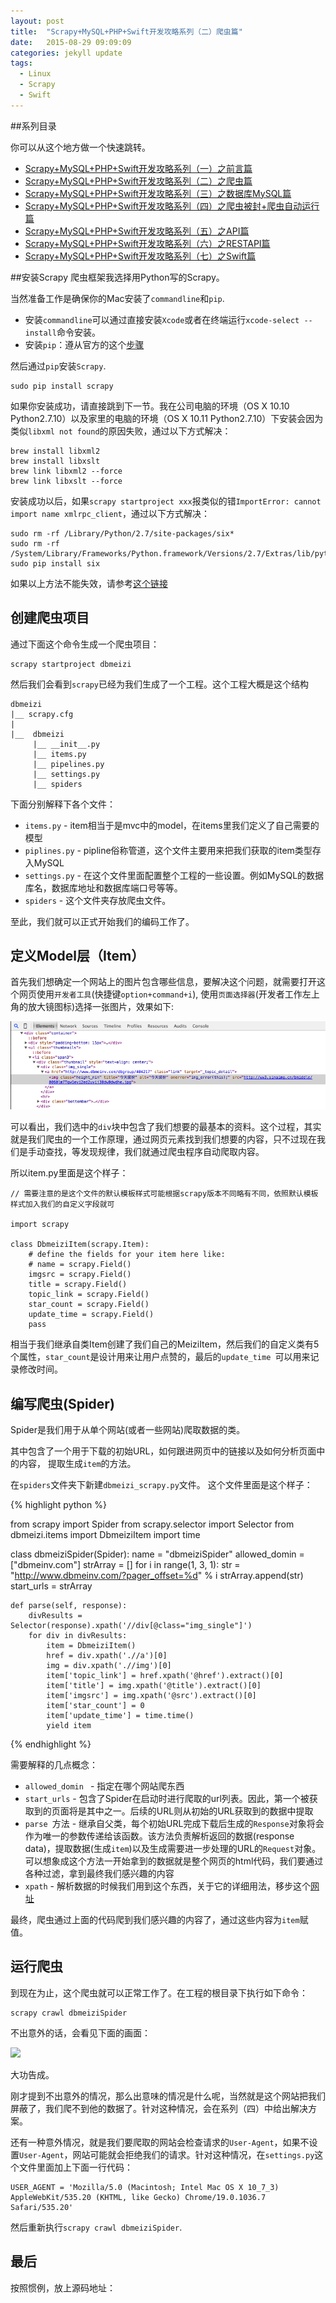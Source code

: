 ```yaml
---
layout: post
title:  "Scrapy+MySQL+PHP+Swift开发攻略系列（二）爬虫篇"
date:   2015-08-29 09:09:09
categories: jekyll update
tags:
  - Linux
  - Scrapy
  - Swift
---
```


##系列目录

你可以从这个地方做一个快速跳转。

- [Scrapy+MySQL+PHP+Swift开发攻略系列（一）之前言篇](http://blog.coderharry.com/2015/08/08/fullstack-of-Scrapy+MySQL+PHP+Swift.html)
- [Scrapy+MySQL+PHP+Swift开发攻略系列（二）之爬虫篇]()
- [Scrapy+MySQL+PHP+Swift开发攻略系列（三）之数据库MySQL篇]()
- [Scrapy+MySQL+PHP+Swift开发攻略系列（四）之爬虫被封+爬虫自动运行篇]()
- [Scrapy+MySQL+PHP+Swift开发攻略系列（五）之API篇]()
- [Scrapy+MySQL+PHP+Swift开发攻略系列（六）之RESTAPI篇]()
- [Scrapy+MySQL+PHP+Swift开发攻略系列（七）之Swift篇]()

##安装Scrapy
爬虫框架我选择用Python写的Scrapy。

当然准备工作是确保你的Mac安装了`commandline`和`pip`.

- 安装`commandline`可以通过直接安装`Xcode`或者在终端运行`xcode-select --install`命令安装。
- 安装`pip`：遵从官方的这个[步骤](https://pip.pypa.io/en/stable/installing.html#install-pip)

然后通过`pip`安装`Scrapy`.
	
	sudo pip install scrapy
	
如果你安装成功，请直接跳到下一节。我在公司电脑的环境（OS X 10.10 Python2.7.10）以及家里的电脑的环境（OS X 10.11 Python2.7.10）下安装会因为类似`libxml not found`的原因失败，通过以下方式解决：

	brew install libxml2
	brew install libxslt
	brew link libxml2 --force
	brew link libxslt --force


安装成功以后，如果`scrapy startproject xxx`报类似的错`ImportError: cannot import name xmlrpc_client`，通过以下方式解决：

	sudo rm -rf /Library/Python/2.7/site-packages/six*
	sudo rm -rf /System/Library/Frameworks/Python.framework/Versions/2.7/Extras/lib/python/six*
	sudo pip install six

如果以上方法不能失效，请参考[这个链接](http://stackoverflow.com/questions/30964836/scrapy-throws-importerror-cannot-import-name-xmlrpc-client)

## 创建爬虫项目

通过下面这个命令生成一个爬虫项目：

	scrapy startproject dbmeizi
	
然后我们会看到`scrapy`已经为我们生成了一个工程。这个工程大概是这个结构
	
	dbmeizi
	|__ scrapy.cfg
	|
	|__	 dbmeizi
		 |__ __init__.py
		 |__ items.py
		 |__ pipelines.py
		 |__ settings.py
		 |__ spiders

下面分别解释下各个文件：

- `items.py` - item相当于是mvc中的model，在items里我们定义了自己需要的模型
- `piplines.py` - pipline俗称管道，这个文件主要用来把我们获取的item类型存入MySQL
- `settings.py` -  在这个文件里面配置整个工程的一些设置。例如MySQL的数据库名，数据库地址和数据库端口号等等。
- `spiders` - 这个文件夹存放爬虫文件。

至此，我们就可以正式开始我们的编码工作了。

## 定义Model层（Item）

首先我们想确定一个网站上的图片包含哪些信息，要解决这个问题，就需要打开这个网页使用`开发者工具`(快捷键`option+command+i`), 使用`页面选择器`(开发者工作左上角的放大镜图标)选择一张图片，效果如下:

![](/assets/2015/img_spiders01.png)


可以看出，我们选中的`div`块中包含了我们想要的最基本的资料。这个过程，其实就是我们爬虫的一个工作原理，通过网页元素找到我们想要的内容，只不过现在我们是手动查找，等发现规律，我们就通过爬虫程序自动爬取内容。

所以item.py里面是这个样子：

	// 需要注意的是这个文件的默认模板样式可能根据scrapy版本不同略有不同，依照默认模板样式加入我们的自定义字段就可
	
	import scrapy

	class DbmeiziItem(scrapy.Item):
    	# define the fields for your item here like:
    	# name = scrapy.Field()
    	imgsrc = scrapy.Field()
    	title = scrapy.Field()
    	topic_link = scrapy.Field()
    	star_count = scrapy.Field()
    	update_time = scrapy.Field()
    	pass
    	
相当于我们继承自类Item创建了我们自己的MeiziItem，然后我们的自定义类有5个属性，`star_count`是设计用来让用户点赞的，最后的`update_time `可以用来记录修改时间。

## 编写爬虫(Spider)

Spider是我们用于从单个网站(或者一些网站)爬取数据的类。

其中包含了一个用于下载的初始URL，如何跟进网页中的链接以及如何分析页面中的内容， 提取生成`item`的方法。

在`spiders`文件夹下新建`dbmeizi_scrapy.py`文件。
这个文件里面是这个样子：

{% highlight python %}

from scrapy import Spider
from scrapy.selector import Selector
from dbmeizi.items import DbmeiziItem
import time

class dbmeiziSpider(Spider):
    name = "dbmeiziSpider"
    allowed_domin =["dbmeinv.com"]
    strArray = []
    for i in range(1, 3, 1):
        str = "http://www.dbmeinv.com/?pager_offset=%d" % i
        strArray.append(str)
    start_urls = strArray
            
    def parse(self, response):
        divResults = Selector(response).xpath('//div[@class="img_single"]')
        for div in divResults:
            item = DbmeiziItem()
            href = div.xpath('.//a')[0]
            img = div.xpath('.//img')[0]
            item['topic_link'] = href.xpath('@href').extract()[0]
            item['title'] = img.xpath('@title').extract()[0] 
            item['imgsrc'] = img.xpath('@src').extract()[0]
            item['star_count'] = 0
            item['update_time'] = time.time()
            yield item
    
{% endhighlight %}

需要解释的几点概念：

- `allowed_domin ` - 指定在哪个网站爬东西
- `start_urls` - 包含了Spider在启动时进行爬取的url列表。因此，第一个被获取到的页面将是其中之一。后续的URL则从初始的URL获取到的数据中提取
- `parse `方法 - 继承自父类，每个初始URL完成下载后生成的`Response`对象将会作为唯一的参数传递给该函数。该方法负责解析返回的数据(response data)，提取数据(生成`item`)以及生成需要进一步处理的URL的`Request`对象。可以想象成这个方法一开始拿到的数据就是整个网页的html代码，我们要通过各种过滤，拿到最终我们感兴趣的内容
- `xpath` - 解析数据的时候我们用到这个东西，关于它的详细用法，移步这个[网址](http://www.w3school.com.cn/xpath/index.asp)


最终，爬虫通过上面的代码爬到我们感兴趣的内容了，通过这些内容为`item`赋值。



## 运行爬虫
到现在为止，这个爬虫就可以正常工作了。在工程的根目录下执行如下命令：

	scrapy crawl dbmeiziSpider

不出意外的话，会看见下面的画面：

![](http://redharry.b0.upaiyun.com/pic/spider_show01.gif)

大功告成。

刚才提到不出意外的情况，那么出意味的情况是什么呢，当然就是这个网站把我们屏蔽了，我们爬不到他的数据了。针对这种情况，会在系列（四）中给出解决方案。

还有一种意外情况，就是我们要爬取的网站会检查请求的`User-Agent`，如果不设置`User-Agent`，网站可能就会拒绝我们的请求。针对这种情况，在`settings.py`这个文件里面加上下面一行代码：
	
	USER_AGENT = 'Mozilla/5.0 (Macintosh; Intel Mac OS X 10_7_3) AppleWebKit/535.20 (KHTML, like Gecko) Chrome/19.0.1036.7 Safari/535.20'

然后重新执行`scrapy crawl dbmeiziSpider`.


## 最后

按照惯例，放上源码地址：




